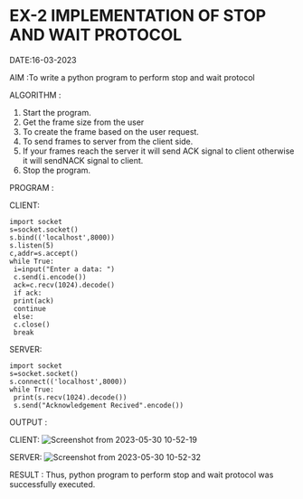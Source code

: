 # EX-2 IMPLEMENTATION OF STOP AND WAIT PROTOCOL

DATE:16-03-2023

AIM :To write a python program to perform stop and wait protocol


ALGORITHM :
1. Start the program.
2. Get the frame size from the user
3. To create the frame based on the user request.
4. To send frames to server from the client side.
5. If your frames reach the server it will send ACK signal to client
otherwise it will sendNACK signal to client.
6. Stop the program.


PROGRAM :

CLIENT:
```
import socket
s=socket.socket()
s.bind(('localhost',8000))
s.listen(5)
c,addr=s.accept()
while True:
 i=input("Enter a data: ")
 c.send(i.encode())
 ack=c.recv(1024).decode()
 if ack:
 print(ack)
 continue
 else:
 c.close()
 break
 ```
 
SERVER:
```
import socket
s=socket.socket()
s.connect(('localhost',8000))
while True:
 print(s.recv(1024).decode())
 s.send("Acknowledgement Recived".encode())
```


OUTPUT :

CLIENT:
![Screenshot from 2023-05-30 10-52-19](https://github.com/Deeksha78/EX-2/assets/128116204/a845128a-0f00-48a9-9066-b37752ef45e2)

 
 
 
SERVER:
![Screenshot from 2023-05-30 10-52-32](https://github.com/Deeksha78/EX-2/assets/128116204/91c649e8-9f46-42aa-8ac1-aaec0312b13b)

 



RESULT :
Thus, python program to perform stop and wait protocol was successfully executed.

